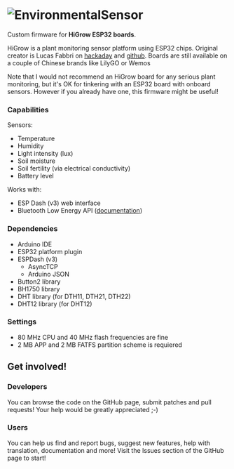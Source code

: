 # ![EnvironmentalSensor](https://i.imgur.com/e4Gf8NV.png)

Custom firmware for **HiGrow ESP32 boards**.

HiGrow is a plant monitoring sensor platform using ESP32 chips.
Original creator is Lucas Fabbri on [hackaday](https://hackaday.io/project/25253-higrow-plants-monitoring-sensor) and [github](https://github.com/lucafabbri/HiGrow-Arduino-Esp). Boards are still available on a couple of Chinese brands like LilyGO or Wemos

Note that I would not recommend an HiGrow board for any serious plant monitoring, but it's OK for tinkering with an ESP32 board with onboard sensors.
However if you already have one, this firmware might be useful!


### Capabilities

Sensors:
* Temperature
* Humidity
* Light intensity (lux)
* Soil moisture
* Soil fertility (via electrical conductivity)
* Battery level

Works with:
* ESP Dash (v3) web interface
* Bluetooth Low Energy API ([documentation](doc/higrow-ble-api.md))

### Dependencies

- Arduino IDE
- ESP32 platform plugin
- ESPDash (v3)
  - AsyncTCP
  - Arduino JSON
- Button2 library
- BH1750 library
- DHT library (for DTH11, DTH21, DTH22)
- DHT12 library (for DHT12)

### Settings

* 80 MHz CPU and 40 MHz flash frequencies are fine
* 2 MB APP and 2 MB FATFS partition scheme is requiered


## Get involved!

### Developers

You can browse the code on the GitHub page, submit patches and pull requests! Your help would be greatly appreciated ;-)

### Users

You can help us find and report bugs, suggest new features, help with translation, documentation and more! Visit the Issues section of the GitHub page to start!
